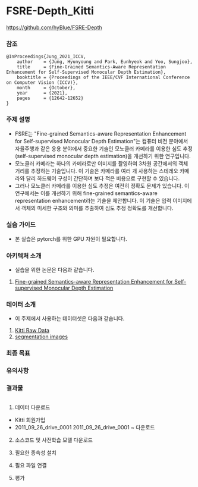 # FSRE-Depth_Kitti
https://github.com/hyBlue/FSRE-Depth

### 참조
```
@InProceedings{Jung_2021_ICCV,
    author    = {Jung, Hyunyoung and Park, Eunhyeok and Yoo, Sungjoo},
    title     = {Fine-Grained Semantics-Aware Representation Enhancement for Self-Supervised Monocular Depth Estimation},
    booktitle = {Proceedings of the IEEE/CVF International Conference on Computer Vision (ICCV)},
    month     = {October},
    year      = {2021},
    pages     = {12642-12652}
}
```


### 주제 설명
- FSRE는 "Fine-grained Semantics-aware Representation Enhancement for Self-supervised Monocular Depth Estimation"는 컴퓨터 비전 분야에서 자율주행과 같은 응용 분야에서 중요한 기술인 모노클러 카메라를 이용한 심도 추정(self-supervised monocular depth estimation)을 개선하기 위한 연구입니다.
- 모노클러 카메라는 하나의 카메라로만 이미지를 촬영하여 3차원 공간에서의 객체 거리를 추정하는 기술입니다. 이 기술은 카메라를 여러 개 사용하는 스테레오 카메라와 달리 하드웨어 구성이 간단하며 보다 적은 비용으로 구현할 수 있습니다.
- 그러나 모노클러 카메라를 이용한 심도 추정은 여전히 정확도 문제가 있습니다. 이 연구에서는 이를 개선하기 위해 fine-grained semantics-aware representation enhancement라는 기술을 제안합니다. 이 기술은 입력 이미지에서 객체의 미세한 구조와 의미를 추출하여 심도 추정 정확도를 개선합니다.


### 실습 가이드
- 본 실습은 pytorch를 위한 GPU 자원이 필요합니다.

### 아키텍처 소개
- 실습을 위한 논문은 다음과 같습니다.
1. [Fine-grained Semantics-aware Representation Enhancement for Self-supervised
Monocular Depth Estimation](https://arxiv.org/pdf/2108.08829.pdf)

### 데이터 소개
- 이 주제에서 사용하는 데이터셋은 다음과 같습니다.
1. [Kitti Raw Data](https://www.cvlibs.net/datasets/kitti/raw_data.php)
2. [segmentation images](https://drive.google.com/file/d/1FNxJzGTfP1O_pUX9Va7d0dqZWtRi833X/view)

### 최종 목표


### 유의사항


### 결과물

## 
1. 데이터 다운로드
- Kitti 회원가입
- 2011_09_26_drive_0001 2011_09_26_drive_0001 ~ 다운로드
2. 소스코드 및 사전학습 모델 다운로드

3. 필요한 종속성 설치

4. 필요 파일 연결

5. 평가

